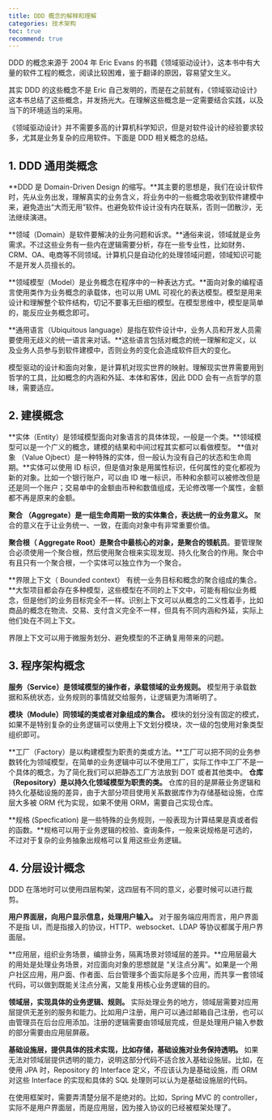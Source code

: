 ```yaml
---
title: DDD 概念的解释和理解
categories: 技术架构
toc: true
recommend: true
---
```


DDD 的概念来源于 2004 年 Eric Evans 的书籍《领域驱动设计》，这本书中有大量的软件工程的概念，阅读比较困难，鉴于翻译的原因，容易望文生义。

其实 DDD 的这些概念不是 Eric 自己发明的，而是在之前就有，《领域驱动设计》这本书总结了这些概念，并发扬光大。在理解这些概念是一定需要结合实践，以及当下的环境适当的采用。

《领域驱动设计》并不需要多高的计算机科学知识，但是对软件设计的经验要求较多，尤其是业务复杂的应用软件。下面是 DDD 相关概念的总结。



## 1. DDD 通用类概念

**DDD 是 Domain-Driven Design 的缩写。**其主要的思想是，我们在设计软件时，先从业务出发，理解真实的业务含义，将业务中的一些概念吸收到软件建模中来，避免造出“大而无用”软件。也避免软件设计没有内在联系，否则一团散沙，无法继续演进。

**领域（Domain）是软件要解决的业务问题和诉求。**通俗来说，领域就是业务需求。不过这些业务有一些内在逻辑需要分析，存在一些专业性，比如财务、CRM、OA、电商等不同领域。计算机只是自动化的处理领域问题，领域知识可能不是开发人员擅长的。

**领域模型（Model）是业务概念在程序中的一种表达方式。**面向对象的编程语言使用类作为业务概念的承载体，也可以用 UML 可视化的表达模型。模型是用来设计和理解整个软件结构，切记不要事无巨细的模型。在模型思维中，模型是简单的，能反应业务概念即可。

**通用语言（Ubiquitous language）是指在软件设计中，业务人员和开发人员需要使用无歧义的统一语言来对话。**这些语言包括对概念的统一理解和定义，以及业务人员参与到软件建模中，否则业务的变化会造成软件巨大的变化。

模型驱动的设计和面向对象，是计算机对现实世界的映射。理解现实世界需要用到哲学的工具，比如概念的内涵和外延、本体和客体，因此 DDD 会有一点哲学的意味，需要适应。

## 2. 建模概念

**实体（Entity）是领域模型面向对象语言的具体体现，一般是一个类。**领域模型可以是一个广义的概念，建模的结果和中间过程其实都可以看做模型。
**值对象 （Value Ojbect）是一种特殊的实体，但一般认为没有自己的状态和生命周期。**实体可以使用 ID 标识，但是值对象是用属性标识，任何属性的变化都视为新的对象。比如一个银行账户，可以由 ID 唯一标识，币种和余额可以被修改但是还是同一个账户；交易单中的金额由币种和数值组成，无论修改哪一个属性，金额都不再是原来的金额。

**聚合 （Aggregate）是一组生命周期一致的实体集合，表达统一的业务意义。** 聚合的意义在于让业务统一、一致，在面向对象中有非常重要价值。

**聚合根（ Aggregate Root）是聚合中最核心的对象，是聚合的领航员**。要管理聚合必须使用一个聚合根，然后使用聚合根来实现发现、持久化聚合的作用。聚合中有且只有一个聚合根，一个实体可以独立作为一个聚合。

**界限上下文（ Bounded context） 有统一业务目标和概念的聚合组成的集合。**大型项目都会存在多种模型，这些模型在不同的上下文中，可能有相似业务概念，但是他们的业务目标完全不一样。识别上下文可以从概念的二义性着手，比如商品的概念在物流、交易、支付含义完全不一样，但具有不同内涵和外延，实际上他们处在不同上下文。

界限上下文可以用于微服务划分、避免模型的不正确复用带来的问题。



## 3. 程序架构概念

**服务（Service）是领域模型的操作者，承载领域的业务规则。** 模型用于承载数据和系统状态，业务规则的事情就交给服务，让逻辑更为清晰明了。

**模块（Module）同领域的类或者对象组成的集合。** 模块的划分没有固定的模式，如果不是特别复杂的业务逻辑可以使用上下文划分模块，次一级的包使用对象类型组织即可。

**工厂（Factory）是以构建模型为职责的类或方法。**工厂可以把不同的业务参数转化为领域模型，在简单的业务逻辑中可以不使用工厂，实际工作中工厂不是一个具体的概念，为了简化我们可以把静态工厂方法放到 DOT 或者其他类中。
**仓库（Repository）是以持久化领域模型为职责的类。** 仓库的目的是屏蔽业务逻辑和持久化基础设施的差异，由于大部分项目使用关系数据库作为存储基础设施，仓库层大多被 ORM 代为实现，如果不使用 ORM，需要自己实现仓库。

**规格 (Specfication) 是一些特殊的业务规则，一般表现为计算结果是真或者假的函数。**规格可以用于业务逻辑的校验、查询条件，一般来说规格是可选的，不过对于复杂的业务抽象出规格可以复用这些业务逻辑。



## 4. 分层设计概念

DDD 在落地时可以使用四层构架，这四层有不同的意义，必要时候可以进行裁剪。

**用户界面层，向用户显示信息，处理用户输入。** 对于服务端应用而言，用户界面不是指 UI，而是指接入的协议，HTTP、websocket、LDAP 等协议都属于用户界面层。

**应用层，组织业务场景，编排业务，隔离场景对领域层的差异。**应用层最大的用处是处理业务场景，对应面向对象的思想就是 “关注点分离”。如果是一个用户社区应用，用户面、作者面、后台管理多个面实际是多个应用，而共享一套领域代码，可以做到既能关注点分离，又能复用核心业务逻辑的目的。

**领域层，实现具体的业务逻辑、规则。** 实际处理业务的地方，领域层需要对应用层提供无差别的服务和能力。比如用户注册，用户可以通过邮箱自己注册，也可以由管理员在后台应用添加。注册的逻辑需要由领域层完成，但是处理用户输入参数的部分需要由应用层屏蔽。

**基础设施层，提供具体的技术实现，比如存储，基础设施对业务保持透明。** 如果无法对领域层提供透明的能力，说明这部分代码不适合放入基础设施层。比如，在使用 JPA 时，Repository 的 Interface 定义，不应该认为是基础设施，而 ORM 对这些 Interface 的实现和具体的 SQL 处理则可以认为是基础设施层的代码。



在使用框架时，需要弄清楚分层不是绝对的。比如，Spring MVC 的 controller，实际不是用户界面层，而是应用层，因为接入协议的已经被框架处理了。